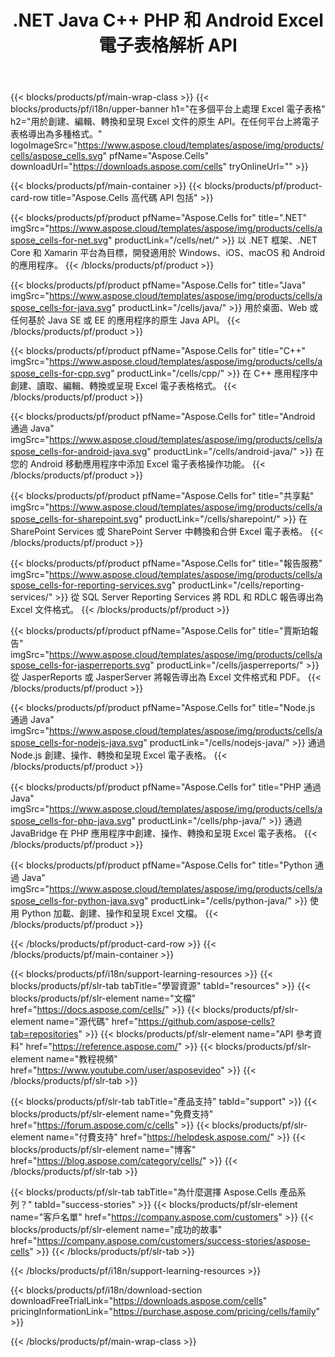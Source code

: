 ﻿---
title: .NET Java C++ PHP 和 Android Excel 電子表格解析 API 
weight: 10
url: /zh-hant/family
description: 用於在 .NET Java C++ Android 和 SharePoint 應用程序中讀寫和操作 Microsoft Excel 文件的庫。在 SSRS 和 JasperReports 中導出工作表
---
{{< blocks/products/pf/main-wrap-class >}}
{{< blocks/products/pf/i18n/upper-banner h1="在多個平台上處理 Excel 電子表格" h2="用於創建、編輯、轉換和呈現 Excel 文件的原生 API。在任何平台上將電子表格導出為多種格式。" logoImageSrc="https://www.aspose.cloud/templates/aspose/img/products/cells/aspose_cells.svg" pfName="Aspose.Cells" downloadUrl="https://downloads.aspose.com/cells" tryOnlineUrl="" >}}

{{< blocks/products/pf/main-container >}}
{{< blocks/products/pf/product-card-row title="Aspose.Cells 高代碼 API 包括" >}}

{{< blocks/products/pf/product pfName="Aspose.Cells for" title=".NET" imgSrc="https://www.aspose.cloud/templates/aspose/img/products/cells/aspose_cells-for-net.svg" productLink="/cells/net/" >}}
以 .NET 框架、.NET Core 和 Xamarin 平台為目標，開發適用於 Windows、iOS、macOS 和 Android 的應用程序。
{{< /blocks/products/pf/product >}}

{{< blocks/products/pf/product pfName="Aspose.Cells for" title="Java" imgSrc="https://www.aspose.cloud/templates/aspose/img/products/cells/aspose_cells-for-java.svg" productLink="/cells/java/" >}}
用於桌面、Web 或任何基於 Java SE 或 EE 的應用程序的原生 Java API。
{{< /blocks/products/pf/product >}}

{{< blocks/products/pf/product pfName="Aspose.Cells for" title="C++" imgSrc="https://www.aspose.cloud/templates/aspose/img/products/cells/aspose_cells-for-cpp.svg" productLink="/cells/cpp/" >}}
在 C++ 應用程序中創建、讀取、編輯、轉換或呈現 Excel 電子表格格式。
{{< /blocks/products/pf/product >}}

{{< blocks/products/pf/product pfName="Aspose.Cells for" title="Android 通過 Java" imgSrc="https://www.aspose.cloud/templates/aspose/img/products/cells/aspose_cells-for-android-java.svg" productLink="/cells/android-java/" >}}
在您的 Android 移動應用程序中添加 Excel 電子表格操作功能。
{{< /blocks/products/pf/product >}}

{{< blocks/products/pf/product pfName="Aspose.Cells for" title="共享點" imgSrc="https://www.aspose.cloud/templates/aspose/img/products/cells/aspose_cells-for-sharepoint.svg" productLink="/cells/sharepoint/" >}}
在 SharePoint Services 或 SharePoint Server 中轉換和合併 Excel 電子表格。
{{< /blocks/products/pf/product >}}

{{< blocks/products/pf/product pfName="Aspose.Cells for" title="報告服務" imgSrc="https://www.aspose.cloud/templates/aspose/img/products/cells/aspose_cells-for-reporting-services.svg" productLink="/cells/reporting-services/" >}}
從 SQL Server Reporting Services 將 RDL 和 RDLC 報告導出為 Excel 文件格式。
{{< /blocks/products/pf/product >}}

{{< blocks/products/pf/product pfName="Aspose.Cells for" title="賈斯珀報告" imgSrc="https://www.aspose.cloud/templates/aspose/img/products/cells/aspose_cells-for-jasperreports.svg" productLink="/cells/jasperreports/" >}}
從 JasperReports 或 JasperServer 將報告導出為 Excel 文件格式和 PDF。
{{< /blocks/products/pf/product >}}

{{< blocks/products/pf/product pfName="Aspose.Cells for" title="Node.js 通過 Java" imgSrc="https://www.aspose.cloud/templates/aspose/img/products/cells/aspose_cells-for-nodejs-java.svg" productLink="/cells/nodejs-java/" >}}
通過 Node.js 創建、操作、轉換和呈現 Excel 電子表格。
{{< /blocks/products/pf/product >}}

{{< blocks/products/pf/product pfName="Aspose.Cells for" title="PHP 通過 Java" imgSrc="https://www.aspose.cloud/templates/aspose/img/products/cells/aspose_cells-for-php-java.svg" productLink="/cells/php-java/" >}}
通過 JavaBridge 在 PHP 應用程序中創建、操作、轉換和呈現 Excel 電子表格。
{{< /blocks/products/pf/product >}}

{{< blocks/products/pf/product pfName="Aspose.Cells for" title="Python 通過 Java" imgSrc="https://www.aspose.cloud/templates/aspose/img/products/cells/aspose_cells-for-python-java.svg" productLink="/cells/python-java/" >}}
使用 Python 加載、創建、操作和呈現 Excel 文檔。
{{< /blocks/products/pf/product >}}

{{< /blocks/products/pf/product-card-row >}}
{{< /blocks/products/pf/main-container >}}

{{< blocks/products/pf/i18n/support-learning-resources >}}
{{< blocks/products/pf/slr-tab tabTitle="學習資源" tabId="resources" >}}
{{< blocks/products/pf/slr-element name="文檔" href="https://docs.aspose.com/cells/" >}}
{{< blocks/products/pf/slr-element name="源代碼" href="https://github.com/aspose-cells?tab=repositories" >}}
{{< blocks/products/pf/slr-element name="API 參考資料" href="https://reference.aspose.com/" >}}
{{< blocks/products/pf/slr-element name="教程視頻" href="https://www.youtube.com/user/asposevideo" >}}
{{< /blocks/products/pf/slr-tab >}}

{{< blocks/products/pf/slr-tab tabTitle="產品支持" tabId="support" >}}
{{< blocks/products/pf/slr-element name="免費支持" href="https://forum.aspose.com/c/cells" >}}
{{< blocks/products/pf/slr-element name="付費支持" href="https://helpdesk.aspose.com/" >}}
{{< blocks/products/pf/slr-element name="博客" href="https://blog.aspose.com/category/cells/" >}}
{{< /blocks/products/pf/slr-tab >}}

{{< blocks/products/pf/slr-tab tabTitle="為什麼選擇 Aspose.Cells 產品系列？" tabId="success-stories" >}}
{{< blocks/products/pf/slr-element name="客戶名單" href="https://company.aspose.com/customers" >}}
{{< blocks/products/pf/slr-element name="成功的故事" href="https://company.aspose.com/customers/success-stories/aspose-cells" >}}
{{< /blocks/products/pf/slr-tab >}}

{{< /blocks/products/pf/i18n/support-learning-resources >}}

{{< blocks/products/pf/i18n/download-section downloadFreeTrialLink="https://downloads.aspose.com/cells" pricingInformationLink="https://purchase.aspose.com/pricing/cells/family" >}}

{{< /blocks/products/pf/main-wrap-class >}}